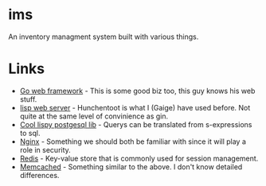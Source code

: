 # ims
An inventory managment system built with various things.

# Links
* [Go web framework](https://github.com/gin-gonic/gin) - This is some good biz too, this guy knows his web stuff.
* [lisp web server](http://weitz.de/hunchentoot/) - Hunchentoot is what I (Gaige) have used before. Not quite at the same level of convinience as gin.
* [Cool lispy postgesql lib](http://marijnhaverbeke.nl/postmodern/postmodern.html) - Querys can be translated from s-expressions to sql. 
* [Nginx](http://marijnhaverbeke.nl/postmodern/postmodern.html) - Something we should both be familiar with since it will play a role in security.
* [Redis](http://redis.io/) - Key-value store that is commonly used for session management.
* [Memcached](http://memcached.org/) - Something similar to the above. I don't know detailed differences. 
